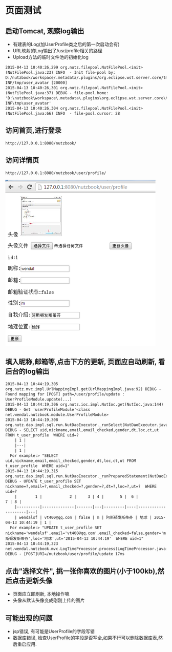 # 页面测试

## 启动Tomcat, 观察log输出

* 有建表的Log(加UserProfile类之后的第一次启动会有)
* URL映射的Log输出了/usr/profile相关的路径
* Upload方法的临时文件池的初始化log

```
2015-04-13 10:40:26,299 org.nutz.filepool.NutFilePool.<init>(NutFilePool.java:23) INFO  - Init file-pool by: D:/nutzbook/workspace/.metadata/.plugins/org.eclipse.wst.server.core/tmp0/wtpwebapps/nutzbook/WEB-INF/tmp/user_avatar [20000]
2015-04-13 10:40:26,301 org.nutz.filepool.NutFilePool.<init>(NutFilePool.java:37) DEBUG - file-pool.home: 'D:\nutzbook\workspace\.metadata\.plugins\org.eclipse.wst.server.core\tmp0\wtpwebapps\nutzbook\WEB-INF\tmp\user_avatar'
2015-04-13 10:40:26,304 org.nutz.filepool.NutFilePool.<init>(NutFilePool.java:66) INFO  - file-pool.cursor: 28
```

## 访问首页,进行登录

```
http://127.0.0.1:8080/nutzbook/
```

## 访问详情页

```
http://127.0.0.1:8080/nutzbook/user/profile/
```

![](images/profile_page.png)

## 填入昵称,邮箱等,点击下方的更新, 页面应自动刷新, 看后台的log输出

```
2015-04-13 10:44:19,305 org.nutz.mvc.impl.UrlMappingImpl.get(UrlMappingImpl.java:92) DEBUG - Found mapping for [POST] path=/user/profile/update : UserProfileModule.update(...)
2015-04-13 10:44:19,306 org.nutz.ioc.impl.NutIoc.get(NutIoc.java:144) DEBUG - Get 'userProfileModule'<class net.wendal.nutzbook.module.UserProfileModule>
2015-04-13 10:44:19,308 org.nutz.dao.impl.sql.run.NutDaoExecutor._runSelect(NutDaoExecutor.java:212) DEBUG - SELECT uid,nickname,email,email_checked,gender,dt,loc,ct,ut FROM t_user_profile  WHERE uid=?
    | 1 |
    |---|
    | 1 |
  For example:> "SELECT uid,nickname,email,email_checked,gender,dt,loc,ct,ut FROM t_user_profile  WHERE uid=1"
2015-04-13 10:44:19,315 org.nutz.dao.impl.sql.run.NutDaoExecutor._runPreparedStatement(NutDaoExecutor.java:255) DEBUG - UPDATE t_user_profile SET nickname=?,email=?,email_checked=?,gender=?,dt=?,loc=?,ut=?  WHERE uid=?
    |        1 |            2 |     3 | 4 |       5 |  6 |                   7 | 8 |
    |----------|--------------|-------|---|---------|----|---------------------|---|
    | wendalsf | vt400@qq.com | false | m | 阿斯顿发斯蒂芬 | 地球 | 2015-04-13 10:44:19 | 1 |
  For example:> "UPDATE t_user_profile SET nickname='wendalsf',email='vt400@qq.com',email_checked=false,gender='m',dt='阿斯顿发斯蒂芬',loc='地球',ut='2015-04-13 10:44:19'  WHERE uid=1"
2015-04-13 10:44:19,323 net.wendal.nutzbook.mvc.LogTimeProcessor.process(LogTimeProcessor.java:27) DEBUG - [POST]URI=/nutzbook/user/profile/update 17ms
```

## 点击"选择文件", 挑一张你喜欢的图片(小于100kb),然后点击更新头像

* 页面应立即刷新, 本地操作嘛
* 头像从默认头像变成刚刚上传的图片

## 可能出现的问题

* jsp错误, 有可能是UserProfile的字段写错
* 数据库错误, 检查UserProfile的字段是否写全,如果不行可以删除数据库表,然后重启应用.